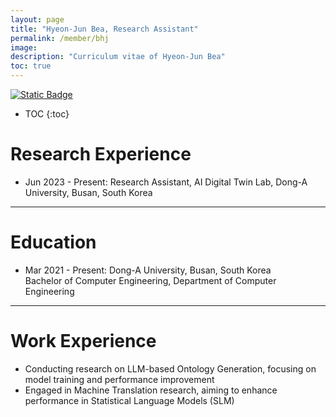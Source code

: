 ```yaml
---
layout: page
title: "Hyeon-Jun Bea, Research Assistant"
permalink: /member/bhj
image: 
description: "Curriculum vitae of Hyeon-Jun Bea"
toc: true
---
```


[![Static Badge](https://img.shields.io/badge/CV-2AFFDA?logo=readdotcv&color=White)](../members/UnderGrad/Bea-Hyeon-Jun.pdf)

* TOC
{:toc}

# Research Experience
 
* Jun 2023 - Present: Research Assistant, AI Digital Twin Lab, Dong-A University, Busan, South Korea

***

# Education

* Mar 2021 - Present: Dong-A University, Busan, South Korea <br> Bachelor of Computer Engineering, Department of Computer Engineering

***

# Work Experience

* Conducting research on LLM-based Ontology Generation, focusing on model training and performance improvement
* Engaged in Machine Translation research, aiming to enhance performance in Statistical Language Models (SLM)